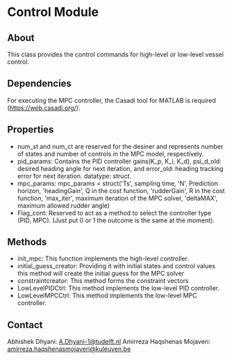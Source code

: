 # Control Module

## About

This class provides the control commands for high-level or low-level vessel control.

## Dependencies

For executing the MPC controller, the Casadi tool for MATLAB is required (https://web.casadi.org/).

## Properties
 - num_st and num_ct are reserved for the desiner and represents number of states and number of controls in the MPC model, respectively.
- pid_params: Contains the PID controller gains(K_p, K_i, K_d), psi_d_old: desired heading angle for next iteration, and
 error_old: heading tracking error for next iteration. datatype: struct. 
- mpc_params: mpc_params = struct('Ts', sampling time, 'N', Prediction horizon, 'headingGain', Q in the cost function, 'rudderGain', R in the cost function, 'max_iter', maximum iteration of the MPC solver, 'deltaMAX', maximum allowed rudder angle)
- Flag_cont: Reserved to act as a method to select the controller type (PID, MPC). (Just put 0 or 1 the outcome is the same at the moment).

## Methods

- init_mpc: This function implements the high-level controller.
- initial_guess_creator: Providing it with initial states and control values this method will create the initial guess for the MPC solver
- constraintcreator: This method forms the constraint vectors
- LowLevelPIDCtrl: This method implements the low-level PID controller.
- LowLevelMPCCtrl: This method implements the low-level MPC controller.
   
## Contact

Abhishek Dhyani: <A.Dhyani-1@tudelft.nl>
Amirreza Haqshenas Mojaveri: <amirreza.haqshenasmojaveri@kuleuven.be>

